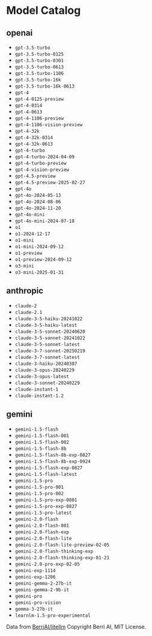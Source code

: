# Model Catalog

## openai

- `gpt-3.5-turbo`
- `gpt-3.5-turbo-0125`
- `gpt-3.5-turbo-0301`
- `gpt-3.5-turbo-0613`
- `gpt-3.5-turbo-1106`
- `gpt-3.5-turbo-16k`
- `gpt-3.5-turbo-16k-0613`
- `gpt-4`
- `gpt-4-0125-preview`
- `gpt-4-0314`
- `gpt-4-0613`
- `gpt-4-1106-preview`
- `gpt-4-1106-vision-preview`
- `gpt-4-32k`
- `gpt-4-32k-0314`
- `gpt-4-32k-0613`
- `gpt-4-turbo`
- `gpt-4-turbo-2024-04-09`
- `gpt-4-turbo-preview`
- `gpt-4-vision-preview`
- `gpt-4.5-preview`
- `gpt-4.5-preview-2025-02-27`
- `gpt-4o`
- `gpt-4o-2024-05-13`
- `gpt-4o-2024-08-06`
- `gpt-4o-2024-11-20`
- `gpt-4o-mini`
- `gpt-4o-mini-2024-07-18`
- `o1`
- `o1-2024-12-17`
- `o1-mini`
- `o1-mini-2024-09-12`
- `o1-preview`
- `o1-preview-2024-09-12`
- `o3-mini`
- `o3-mini-2025-01-31`

## anthropic

- `claude-2`
- `claude-2.1`
- `claude-3-5-haiku-20241022`
- `claude-3-5-haiku-latest`
- `claude-3-5-sonnet-20240620`
- `claude-3-5-sonnet-20241022`
- `claude-3-5-sonnet-latest`
- `claude-3-7-sonnet-20250219`
- `claude-3-7-sonnet-latest`
- `claude-3-haiku-20240307`
- `claude-3-opus-20240229`
- `claude-3-opus-latest`
- `claude-3-sonnet-20240229`
- `claude-instant-1`
- `claude-instant-1.2`

## gemini

- `gemini-1.5-flash`
- `gemini-1.5-flash-001`
- `gemini-1.5-flash-002`
- `gemini-1.5-flash-8b`
- `gemini-1.5-flash-8b-exp-0827`
- `gemini-1.5-flash-8b-exp-0924`
- `gemini-1.5-flash-exp-0827`
- `gemini-1.5-flash-latest`
- `gemini-1.5-pro`
- `gemini-1.5-pro-001`
- `gemini-1.5-pro-002`
- `gemini-1.5-pro-exp-0801`
- `gemini-1.5-pro-exp-0827`
- `gemini-1.5-pro-latest`
- `gemini-2.0-flash`
- `gemini-2.0-flash-001`
- `gemini-2.0-flash-exp`
- `gemini-2.0-flash-lite`
- `gemini-2.0-flash-lite-preview-02-05`
- `gemini-2.0-flash-thinking-exp`
- `gemini-2.0-flash-thinking-exp-01-21`
- `gemini-2.0-pro-exp-02-05`
- `gemini-exp-1114`
- `gemini-exp-1206`
- `gemini-gemma-2-27b-it`
- `gemini-gemma-2-9b-it`
- `gemini-pro`
- `gemini-pro-vision`
- `gemma-3-27b-it`
- `learnlm-1.5-pro-experimental`

Data from [BerriAI/litellm](https://github.com/BerriAI/litellm/blob/main/model_prices_and_context_window.json) Copyright Berri AI, MIT License.
